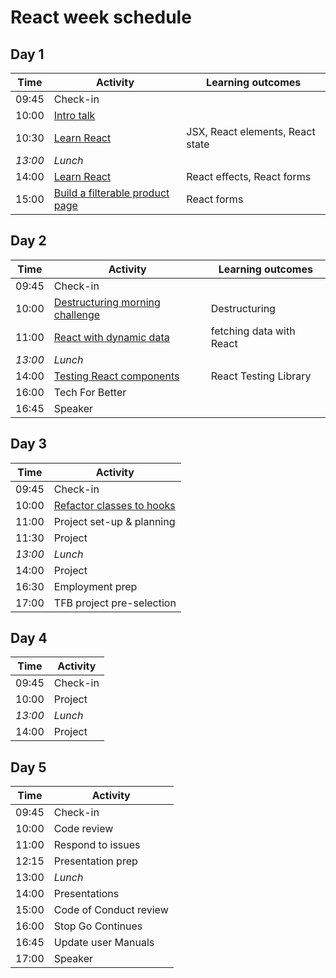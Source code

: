 # React week schedule

## Day 1

| Time    | Activity                                        | Learning outcomes                |
| ------- | ----------------------------------------------- | -------------------------------- |
| 09:45   | Check-in                                        |                                  |
| 10:00   | [Intro talk][react-talk]                        |                                  |
| 10:30   | [Learn React][learn-react]                      | JSX, React elements, React state |
| _13:00_ | _Lunch_                                         |                                  |
| 14:00   | [Learn React][learn-react]                      | React effects, React forms       |
| 15:00   | [Build a filterable product page][product-page] | React forms                      |

[react-talk]: https://hackmd.io/@fac/Syia7nKKI#/
[learn-react]: https://github.com/oliverjam/learn-react
[product-page]: https://github.com/oliverjam/react-food-workshop

## Day 2

| Time    | Activity                                            | Learning outcomes        |
| ------- | --------------------------------------------------- | ------------------------ |
| 09:45   | Check-in                                            |                          |
| 10:00   | [Destructuring morning challenge][destructuring-mc] | Destructuring            |
| 11:00   | [React with dynamic data][dynamic-data]             | fetching data with React |
| _13:00_ | _Lunch_                                             |                          |
| 14:00   | [Testing React components][testing-react]           | React Testing Library    |
| 16:00   | Tech For Better                                     |                          |
| 16:45   | Speaker                                             |                          |

[destructuring-mc]: https://github.com/oliverjam/learn-destructuring
[bundlers-talk]: https://hackmd.io/p/rJBLi5mSf
[dynamic-data]: https://github.com/sofiapoh/react-dynamic-data-workshop
[testing-react]: https://github.com/oliverjam/learn-react-testing

## Day 3

| Time    | Activity                                    |
| ------- | ------------------------------------------- |
| 09:45   | Check-in                                    |
| 10:00   | [Refactor classes to hooks][class-refactor] |
| 11:00   | Project set-up & planning                   |
| 11:30   | Project                                     |
| _13:00_ | _Lunch_                                     |
| 14:00   | Project                                     |
| 16:30   | Employment prep                             |
| 17:00   | TFB project pre-selection                   |

[class-refactor]: https://github.com/oliverjam/react-refactor-class-hooks

## Day 4

| Time    | Activity |
| ------- | -------- |
| 09:45   | Check-in |
| 10:00   | Project  |
| _13:00_ | _Lunch_  |
| 14:00   | Project  |

## Day 5

| Time  | Activity               |
| ----- | ---------------------- |
| 09:45 | Check-in               |
| 10:00 | Code review            |
| 11:00 | Respond to issues      |
| 12:15 | Presentation prep      |
| 13:00 | _Lunch_                |
| 14:00 | Presentations          |
| 15:00 | Code of Conduct review |
| 16:00 | Stop Go Continues      |
| 16:45 | Update user Manuals    |
| 17:00 | Speaker                |
